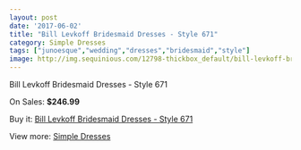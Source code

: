```yaml
---
layout: post
date: '2017-06-02'
title: "Bill Levkoff Bridesmaid Dresses - Style 671"
category: Simple Dresses
tags: ["junoesque","wedding","dresses","bridesmaid","style"]
image: http://img.sequinious.com/12798-thickbox_default/bill-levkoff-bridesmaid-dresses-style-671.jpg
---
```

Bill Levkoff Bridesmaid Dresses - Style 671

On Sales: **$246.99**
<a href="https://www.sequinious.com/simple-dresses/6005-bill-levkoff-bridesmaid-dresses-style-671.html"><amp-img layout="responsive" width="600" height="600" src="//img.sequinious.com/12798-thickbox_default/bill-levkoff-bridesmaid-dresses-style-671.jpg" alt="Bill Levkoff Bridesmaid Dresses - Style 671 0" /></a>

Buy it: [Bill Levkoff Bridesmaid Dresses - Style 671](https://www.sequinious.com/simple-dresses/6005-bill-levkoff-bridesmaid-dresses-style-671.html "Bill Levkoff Bridesmaid Dresses - Style 671")

View more: [Simple Dresses](https://www.sequinious.com/5-simple-dresses "Simple Dresses")